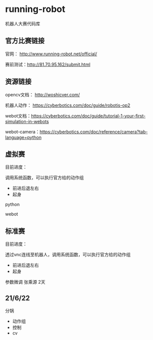 # running-robot

机器人大赛代码库

## 官方比赛链接

官网： http://www.running-robot.net/official/

赛前测试：http://81.70.95.162/submit.html
## 资源链接

opencv文档： http://woshicver.com/

机器人动作： https://cyberbotics.com/doc/guide/robotis-op2

webot文档：https://cyberbotics.com/doc/guide/tutorial-1-your-first-simulation-in-webots

webot-camera：https://cyberbotics.com/doc/reference/camera?tab-language=python
## 虚拟赛

目前进度：

调用系统函数，可以执行官方给的动作组

- 前进后退左右
- 起身

python

webot

## 标准赛

目前进度：

透过vnc连线至机器人，调用系统函数，可以执行官方给的动作组

- 前进后退左右
- 起身

参数微调 张乘源 2天

## 21/6/22

分锅

- 动作组
- 控制
- cv